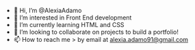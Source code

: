 - 👋 Hi, I’m @AlexiaAdamo
- 👀 I’m interested in Front End development 
- 🌱 I’m currently learning HTML and CSS
- 💞️ I’m looking to collaborate on projects to build a portfolio!
- 📫 How to reach me > by email at alexia.adamo91@gmail.com 

<!---
AlexiaAdamo/AlexiaAdamo is a ✨ special ✨ repository because its `README.md` (this file) appears on your GitHub profile.
You can click the Preview link to take a look at your changes.
--->
